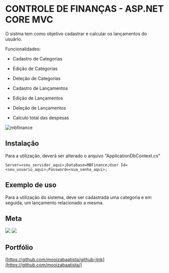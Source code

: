 # CONTROLE DE FINANÇAS - ASP.NET CORE MVC

O sistma tem como objetivo cadastrar e calcular os lançamentos do usuário.

Funcionalidades:

- Cadastro de Categorias
- Edição de Categorias
- Deleção de Categorias

- Cadastro de Lançamentos
- Edição de Lançamentos
- Deleção de Lançamentos

- Calculo total das despesas

![mbfinance](https://user-images.githubusercontent.com/73617999/178605070-a31e1d3a-86cb-4e19-8cc0-6f0894a99c4d.png)

## Instalação

Para a utilização, deverá ser alterado o arquivo "ApplicationDbContext.cs"

`Server=<seu_servidor_aqui>;Database=MBFinance;User Id=<seu_usuario_aqui>;Password=<sua_senha_aqui>;`

## Exemplo de uso

Para a utilização do sistema, deve ser cadastrada uma categoria e em seguida, um lançamento relacionado a mesma. 


## Meta

<a href = "mailto:batistamz@gmail.com"><img src="https://img.shields.io/badge/-Gmail-%23333?style=for-the-badge&logo=gmail&logoColor=white" target="_blank"></a>
  <a href="https://www.linkedin.com/in/mois%C3%A9s-batista-da-silva-8496541bb/" target="_blank"><img src="https://img.shields.io/badge/-LinkedIn-%230077B5?style=for-the-badge&logo=linkedin&logoColor=white" target="_blank"></a>
 
 ## Portfólio 
 <a href="https://portfolio-moises.vercel.app/#" target="_blank"></a>

[https://github.com/mooizabaatista/github-link](https://github.com/mooizabaatista/)
